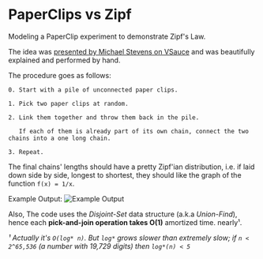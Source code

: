 # PaperClips vs Zipf
Modeling a PaperClip experiment to demonstrate Zipf's Law.

The idea was [presented by Michael Stevens on VSauce](https://www.youtube.com/watch?time_continue=86&v=fCn8zs912OE) and was beautifully explained and performed by hand.

The procedure goes as follows:

    0. Start with a pile of unconnected paper clips.
    
    1. Pick two paper clips at random.
    
    2. Link them together and throw them back in the pile. 
    
       If each of them is already part of its own chain, connect the two chains into a one long chain.
    
    3. Repeat.


The final chains' lengths should have a pretty Zipf'ian distribution, i.e.
if laid down side by side, longest to shortest, they should like the graph of the function `f(x) = 1/x`.

Example Output:
![Example Output](https://raw.githubusercontent.com/nitasn/PaperClips_vs_Zipf/main/output-screenshot.png "Example Output")

Also,
The code uses the *Disjoint-Set* data structure (a.k.a *Union-Find*), 
hence each **pick-and-join operation takes O(1)** amortized time. nearly¹.

*¹ Actually it's `O(log* n)`. But `log*` grows slower than extremely slow;
if `n < 2^65,536` (a number with 19,729 digits) then `log*(n) < 5`*
